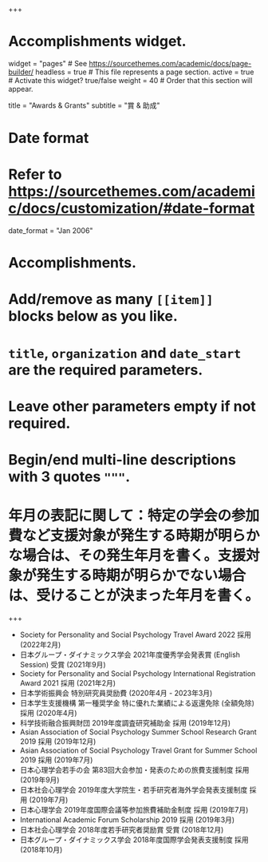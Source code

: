 +++
# Accomplishments widget.
widget = "pages"  # See https://sourcethemes.com/academic/docs/page-builder/
headless = true  # This file represents a page section.
active = true  # Activate this widget? true/false
weight = 40  # Order that this section will appear.

title = "Awards & Grants"
subtitle = "賞 & 助成"

# Date format
#   Refer to https://sourcethemes.com/academic/docs/customization/#date-format
date_format = "Jan 2006"

# Accomplishments.
#   Add/remove as many `[[item]]` blocks below as you like.
#   `title`, `organization` and `date_start` are the required parameters.
#   Leave other parameters empty if not required.
#   Begin/end multi-line descriptions with 3 quotes `"""`.
# 年月の表記に関して：特定の学会の参加費など支援対象が発生する時期が明らかな場合は、その発生年月を書く。支援対象が発生する時期が明らかでない場合は、受けることが決まった年月を書く。
+++
- Society for Personality and Social Psychology Travel Award 2022 採用 (2022年2月)
- 日本グループ・ダイナミックス学会 2021年度優秀学会発表賞 (English Session) 受賞 (2021年9月)
- Society for Personality and Social Psychology International Registration Award 2021 採用 (2021年2月)
- 日本学術振興会 特別研究員奨励費 (2020年4月 - 2023年3月)
- 日本学生支援機構 第一種奨学金 特に優れた業績による返還免除 (全額免除) 採用 (2020年4月)
- 科学技術融合振興財団 2019年度調査研究補助金 採用 (2019年12月)
- Asian Association of Social Psychology Summer School Research Grant 2019 採用 (2019年12月)
- Asian Association of Social Psychology Travel Grant for Summer School 2019 採用 (2019年7月)
- 日本心理学会若手の会 第83回大会参加・発表のための旅費支援制度 採用 (2019年9月)
- 日本社会心理学会 2019年度大学院生・若手研究者海外学会発表支援制度 採用 (2019年7月)
- 日本心理学会 2019年度国際会議等参加旅費補助金制度 採用 (2019年7月)
- International Academic Forum Scholarship 2019 採用 (2019年3月)
- 日本社会心理学会 2018年度若手研究者奨励賞 受賞 (2018年12月)
- 日本グループ・ダイナミックス学会 2018年度国際学会発表支援制度 採用 (2018年10月)

